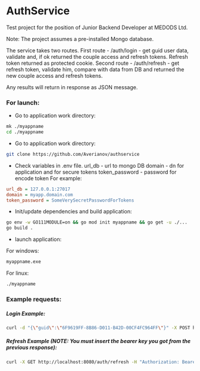 # AuthService

Test project for the position of Junior Backend Developer at MEDODS Ltd.

Note: The project assumes a pre-installed Mongo database.

The service takes two routes. First route - /auth/login - get guid user data, validate and, if ok returned the couple access and refresh tokens. Refresh token returned as protected cookie. Second route - /auth/refresh - get refresh token, validate him, compare with data from DB and returned the new couple access and refresh tokens.

Any results will return in response as JSON message.

### For launch:

* Go to application work directory:
```bash
mk ./myappname
cd ./myappname
```

* Go to application work directory:
```bash
git clone https://github.com/Averianov/authservice
```

* Check variables in .env file. 
url_db - url to mongo DB
domain - dn for application and for secure tokens
token_password - password for encode token
For example:
```cfg
url_db = 127.0.0.1:27017
domain = myapp.domain.com
token_password = SomeVerySecretPasswordForTokens
```

* Init/update dependencies and build application:
```bash
go env -w GO111MODULE=on && go mod init myappname && go get -u ./...
go build .
```

* launch application:

For windows:
```bash
myappname.exe
```
For linux:
```bash
./myappname
```
### Example requests:

##### Login Example:
```bash
curl -d "{\"guid\":\"6F9619FF-8B86-D011-B42D-00CF4FC964FF\"}" -X POST http://localhost:8080/auth/login -H "Content-Type:application/json" -v
```

##### Refresh Example (NOTE: You must insert the bearer key you got from the previous response):
```bash
curl -X GET http://localhost:8080/auth/refresh -H "Authorization: Bearer eyJhbGciOiJIUzI1NiIsInR5cCI6IkpXVCJ9.eyJBY2NvdW50SWQiOjF9.LrpWOP5Gi7Xn-vq-XBvR7dvnt-w8ZlhOS2qVfdv0t_M" -v
```